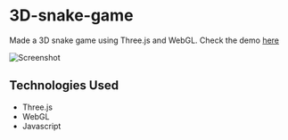 # 3D-snake-game
Made a 3D snake game using Three.js and WebGL.
Check the demo [here](https://roshan0708.github.io/3D-snake-game/)

![Screenshot](https://user-images.githubusercontent.com/60403638/84580931-9ff02980-adf9-11ea-97e9-cf6d7942da29.jpg)


## Technologies Used
* Three.js
* WebGL
* Javascript
